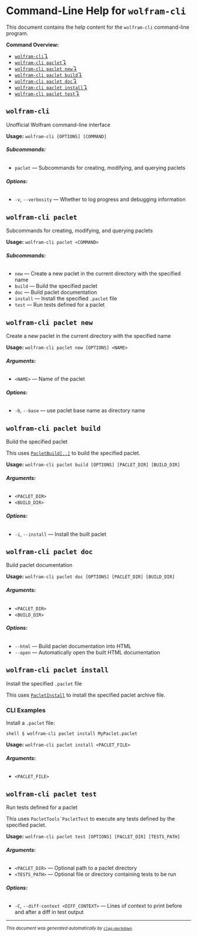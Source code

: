 # Command-Line Help for `wolfram-cli`

This document contains the help content for the `wolfram-cli` command-line program.

**Command Overview:**

* [`wolfram-cli`↴](#wolfram-cli)
* [`wolfram-cli paclet`↴](#wolfram-cli-paclet)
* [`wolfram-cli paclet new`↴](#wolfram-cli-paclet-new)
* [`wolfram-cli paclet build`↴](#wolfram-cli-paclet-build)
* [`wolfram-cli paclet doc`↴](#wolfram-cli-paclet-doc)
* [`wolfram-cli paclet install`↴](#wolfram-cli-paclet-install)
* [`wolfram-cli paclet test`↴](#wolfram-cli-paclet-test)

## `wolfram-cli`

Unofficial Wolfram command-line interface

**Usage:** `wolfram-cli [OPTIONS] [COMMAND]`

###### **Subcommands:**

* `paclet` — Subcommands for creating, modifying, and querying paclets

###### **Options:**

* `-v`, `--verbosity` — Whether to log progress and debugging information



## `wolfram-cli paclet`

Subcommands for creating, modifying, and querying paclets

**Usage:** `wolfram-cli paclet <COMMAND>`

###### **Subcommands:**

* `new` — Create a new paclet in the current directory with the specified name
* `build` — Build the specified paclet
* `doc` — Build paclet documentation
* `install` — Install the specified `.paclet` file
* `test` — Run tests defined for a paclet



## `wolfram-cli paclet new`

Create a new paclet in the current directory with the specified name

**Usage:** `wolfram-cli paclet new [OPTIONS] <NAME>`

###### **Arguments:**

* `<NAME>` — Name of the paclet

###### **Options:**

* `-b`, `--base` — use paclet base name as directory name



## `wolfram-cli paclet build`

Build the specified paclet

This uses [`PacletBuild[..]`](https://reference.wolfram.com/language/PacletTools/ref/PacletBuild) to build the specified paclet.

**Usage:** `wolfram-cli paclet build [OPTIONS] [PACLET_DIR] [BUILD_DIR]`

###### **Arguments:**

* `<PACLET_DIR>`
* `<BUILD_DIR>`

###### **Options:**

* `-i`, `--install` — Install the built paclet



## `wolfram-cli paclet doc`

Build paclet documentation

**Usage:** `wolfram-cli paclet doc [OPTIONS] [PACLET_DIR] [BUILD_DIR]`

###### **Arguments:**

* `<PACLET_DIR>`
* `<BUILD_DIR>`

###### **Options:**

* `--html` — Build paclet documentation into HTML
* `--open` — Automatically open the built HTML documentation



## `wolfram-cli paclet install`

Install the specified `.paclet` file

This uses [`PacletInstall`] to install the specified paclet archive file.

[`PacletInstall`]: https://reference.wolfram.com/language/ref/PacletInstall

### CLI Examples

Install a `.paclet` file:

```shell $ wolfram-cli paclet install MyPaclet.paclet ```

**Usage:** `wolfram-cli paclet install <PACLET_FILE>`

###### **Arguments:**

* `<PACLET_FILE>`



## `wolfram-cli paclet test`

Run tests defined for a paclet

This uses `` PacletTools`PacletTest `` to execute any tests defined by the specified paclet.

**Usage:** `wolfram-cli paclet test [OPTIONS] [PACLET_DIR] [TESTS_PATH]`

###### **Arguments:**

* `<PACLET_DIR>` — Optional path to a paclet directory
* `<TESTS_PATH>` — Optional file or directory containing tests to be run

###### **Options:**

* `-C`, `--diff-context <DIFF_CONTEXT>` — Lines of context to print before and after a diff in test output



<hr/>

<small><i>
    This document was generated automatically by
    <a href="https://crates.io/crates/clap-markdown"><code>clap-markdown</code></a>.
</i></small>

